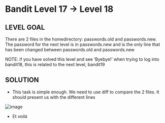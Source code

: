 # Bandit Level 17 → Level 18
 
## LEVEL GOAL
There are 2 files in the homedirectory: passwords.old and passwords.new. The password for the next level is in passwords.new and is the only line that has been changed between passwords.old and passwords.new

NOTE: if you have solved this level and see ‘Byebye!’ when trying to log into bandit18, this is related to the next level, bandit19

## SOLUTION

-  This task is simple enough. We need to use diff to compare the 2 files. It should present us with the different lines
 
 ![image](https://user-images.githubusercontent.com/44790709/203348669-a26064cf-9ca2-4f10-82d7-d4c608373c1e.png)
 
-  Et voilá
